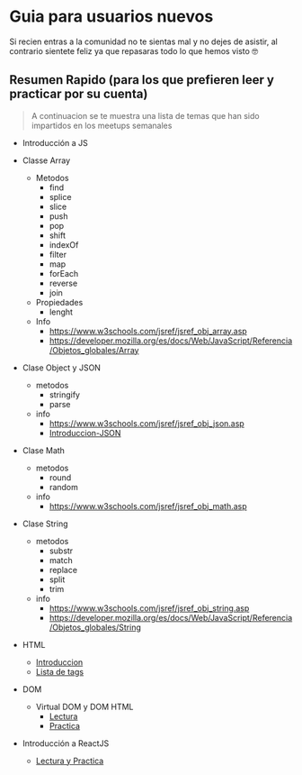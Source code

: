 # Guia para usuarios nuevos

Si recien entras a la comunidad no te sientas mal y no dejes de asistir, al contrario sientete feliz ya que repasaras todo lo que hemos visto :nerd_face:


## Resumen Rapido (para los que prefieren leer y practicar por su cuenta)
> A continuacion se te muestra una lista de temas que han sido impartidos en los meetups semanales

- Introducción a JS
- Classe Array
  - Metodos
    - find
    - splice
    - slice
    - push
    - pop
    - shift
    - indexOf
    - filter
    - map
    - forEach
    - reverse
    - join
  - Propiedades
     - lenght
  - Info
     - https://www.w3schools.com/jsref/jsref_obj_array.asp
     - https://developer.mozilla.org/es/docs/Web/JavaScript/Referencia/Objetos_globales/Array
- Clase Object y JSON
  - metodos
    - stringify
    - parse
  - info
    - https://www.w3schools.com/jsref/jsref_obj_json.asp
    - [Introduccion-JSON](Introduccion-JSON/JSON%20-%20Arrays%20Objects.pdf)
- Clase Math
  - metodos 
    - round
    - random
  - info
    - https://www.w3schools.com/jsref/jsref_obj_math.asp
- Clase String
  - metodos
    - substr
    - match
    - replace
    - split
    - trim
   - info
     - https://www.w3schools.com/jsref/jsref_obj_string.asp
     - https://developer.mozilla.org/es/docs/Web/JavaScript/Referencia/Objetos_globales/String
- HTML
  - [Introduccion](https://www.w3schools.com/html/default.asp)
  - [Lista de tags](https://www.w3schools.com/html/html_lists.asp)
  
- DOM 
  - Virtual DOM y DOM HTML
    - [Lectura](DOM%20y%20Virtual%20DOM/README.md)
    - [Practica](jugando%20con%20el%20DOM/README.md)
- Introducción a ReactJS
  - [Lectura y Practica](introduccion%20a%20reactjs/README.md)
